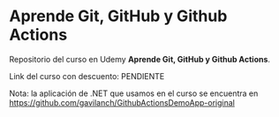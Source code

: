 # Aprende Git, GitHub y Github Actions

Repositorio del curso en Udemy **Aprende Git, GitHub y Github Actions**.

Link del curso con descuento: PENDIENTE

Nota: la aplicación de .NET que usamos en el curso se encuentra en https://github.com/gavilanch/GithubActionsDemoApp-original
